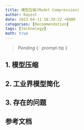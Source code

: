 ```yaml
---
title: 模型压缩(Model Compression)
author: Rayest
date: 2023-04-11 16:39:22 +0800
categories: [Recommendation]
tags: [technology]
math: true
---
```


> *Pending*
{: .prompt-tip }

## 1. __模型压缩__


## 2. __工业界模型简化__

## 3. __存在的问题__


## 参考文档

